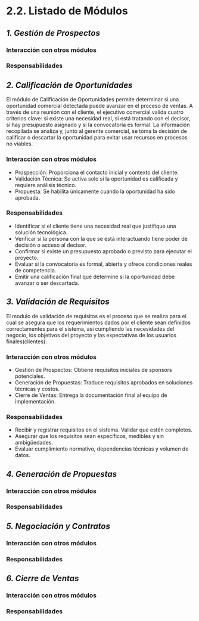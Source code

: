 # 2.2. Listado de Módulos

## *1. Gestión de Prospectos*
### Interacción con otros módulos
### Responsabilidades

## *2. Calificación de Oportunidades*

El módulo de Calificación de Oportunidades permite determinar si una oportunidad comercial detectada puede avanzar en el proceso de ventas. A través de una reunión con el cliente, el ejecutivo comercial valida cuatro criterios clave: si existe una necesidad real, si está tratando con el decisor, si hay presupuesto asignado y si la convocatoria es formal. La información recopilada se analiza y, junto al gerente comercial, se toma la decisión de calificar o descartar la oportunidad para evitar usar recursos en procesos no viables.

### Interacción con otros módulos

- Prospección: Proporciona el contacto inicial y contexto del cliente.
- Validación Técnica: Se activa solo si la oportunidad es calificada y requiere análisis técnico.
- Propuesta: Se habilita únicamente cuando la oportunidad ha sido aprobada.

### Responsabilidades
- Identificar si el cliente tiene una necesidad real que justifique una solución tecnológica.
- Verificar si la persona con la que se está interactuando tiene poder de decisión o acceso al decisor.
- Confirmar si existe un presupuesto aprobado o previsto para ejecutar el proyecto.
- Evaluar si la convocatoria es formal, abierta y ofrece condiciones reales de competencia.
- Emitir una calificación final que determine si la oportunidad debe avanzar o ser descartada.

## *3. Validación de Requisitos*
El modulo de validación de requisitos es el proceso que se realiza para  el cual se asegura que los requerimientos dados por el cliente sean  definidos correctamentes para el sistema, asi cumpliendo las necesidades del negocio, los objetivos del proyecto y las expectativas de los usuarios finales(clientes).
### Interacción con otros módulos

- Gestión de Prospectos: Obtiene requisitos iniciales de sponsors potenciales.
- Generación de Propuestas: Traduce requisitos aprobados en soluciones técnicas y costos.
- Cierre de Ventas: Entrega la documentación final al equipo de implementación.

### Responsabilidades
- Recibir y registrar requisitos en eI sistema. Validar que estén completos.
- Asegurar que los requisitos sean específicos, medibles y sin ambigüedades.
- Evaluar cumplimiento normativo, dependencias técnicas y volumen de datos.

## *4. Generación de Propuestas*
### Interacción con otros módulos
### Responsabilidades

## *5. Negociación y Contratos*
### Interacción con otros módulos
### Responsabilidades

## *6. Cierre de Ventas*
### Interacción con otros módulos
### Responsabilidades
